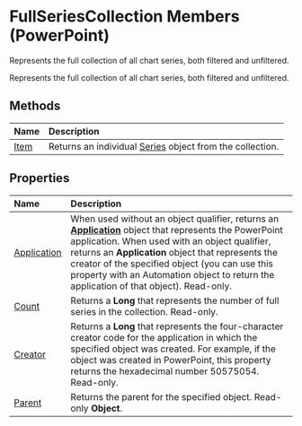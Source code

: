 
# FullSeriesCollection Members (PowerPoint)
Represents the full collection of all chart series, both filtered and unfiltered.

Represents the full collection of all chart series, both filtered and unfiltered.


## Methods



|**Name**|**Description**|
|:-----|:-----|
|[Item](fda36191-71f4-1f75-fa27-e09a38385e68.md)|Returns an individual [Series](5c8c2d92-d8ca-4d21-e213-c374292275d4.md) object from the collection.|

## Properties



|**Name**|**Description**|
|:-----|:-----|
|[Application](c1977c86-70f2-8bca-b0b0-c83a87638659.md)|When used without an object qualifier, returns an  **[Application](978c2b99-4271-b953-4283-73b5f3d96f41.md)** object that represents the PowerPoint application. When used with an object qualifier, returns an **Application** object that represents the creator of the specified object (you can use this property with an Automation object to return the application of that object). Read-only.|
|[Count](216f0168-3d1b-378d-5dea-52a1f2195a05.md)|Returns a  **Long** that represents the number of full series in the collection. Read-only.|
|[Creator](702949e5-f543-ff2c-2b0b-39bb0487d051.md)|Returns a  **Long** that represents the four-character creator code for the application in which the specified object was created. For example, if the object was created in PowerPoint, this property returns the hexadecimal number 50575054. Read-only.|
|[Parent](2a20c1ed-d364-f08a-0f61-58b80dce3836.md)|Returns the parent for the specified object. Read-only  **Object**.|
